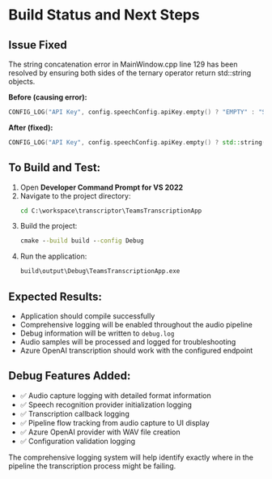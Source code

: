 # Build Status and Next Steps

## Issue Fixed
The string concatenation error in MainWindow.cpp line 129 has been resolved by ensuring both sides of the ternary operator return std::string objects.

**Before (causing error):**
```cpp
CONFIG_LOG("API Key", config.speechConfig.apiKey.empty() ? "EMPTY" : "SET (" + std::to_string(config.speechConfig.apiKey.length()) + " chars)");
```

**After (fixed):**
```cpp
CONFIG_LOG("API Key", config.speechConfig.apiKey.empty() ? std::string("EMPTY") : std::string("SET (") + std::to_string(config.speechConfig.apiKey.length()) + " chars)");
```

## To Build and Test:

1. Open **Developer Command Prompt for VS 2022**
2. Navigate to the project directory:
   ```cmd
   cd C:\workspace\transcriptor\TeamsTranscriptionApp
   ```
3. Build the project:
   ```cmd
   cmake --build build --config Debug
   ```
4. Run the application:
   ```cmd
   build\output\Debug\TeamsTranscriptionApp.exe
   ```

## Expected Results:
- Application should compile successfully 
- Comprehensive logging will be enabled throughout the audio pipeline
- Debug information will be written to `debug.log`
- Audio samples will be processed and logged for troubleshooting
- Azure OpenAI transcription should work with the configured endpoint

## Debug Features Added:
- ✅ Audio capture logging with detailed format information
- ✅ Speech recognition provider initialization logging  
- ✅ Transcription callback logging
- ✅ Pipeline flow tracking from audio capture to UI display
- ✅ Azure OpenAI provider with WAV file creation
- ✅ Configuration validation logging

The comprehensive logging system will help identify exactly where in the pipeline the transcription process might be failing.